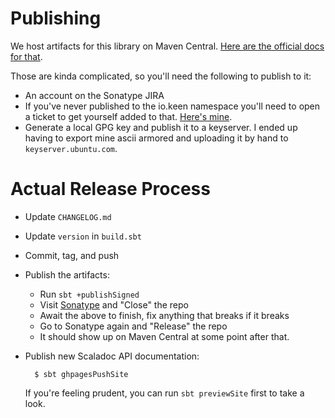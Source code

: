 # Publishing

We host artifacts for this library on Maven Central. [Here are the official docs for that](http://central.sonatype.org/pages/ossrh-guide.html).

Those are kinda complicated, so you'll need the following to publish to it:

* An account on the Sonatype JIRA
* If you've never published to the io.keen namespace you'll need to open a ticket to get yourself added to that. [Here's mine](https://issues.sonatype.org/browse/OSSRH-12955).
* Generate a local GPG key and publish it to a keyserver. I ended up having to export mine ascii armored and uploading it by hand to `keyserver.ubuntu.com`.

# Actual Release Process

* Update `CHANGELOG.md`
* Update `version` in `build.sbt`
* Commit, tag, and push
* Publish the artifacts:
    * Run `sbt +publishSigned`
    * Visit [Sonatype](https://oss.sonatype.org/#stagingRepositories) and "Close" the repo
    * Await the above to finish, fix anything that breaks if it breaks
    * Go to Sonatype again and "Release" the repo
    * It should show up on Maven Central at some point after that.
* Publish new Scaladoc API documentation:

        $ sbt ghpagesPushSite

  If you're feeling prudent, you can run `sbt previewSite` first to take a look.
